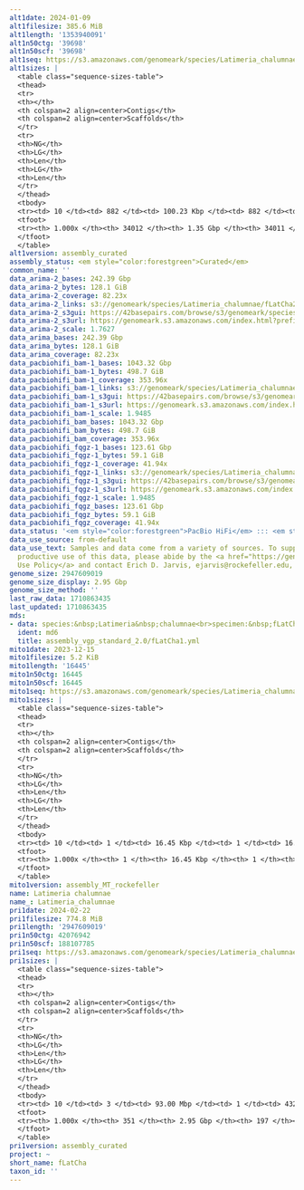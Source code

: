 ```yaml
---
alt1date: 2024-01-09
alt1filesize: 385.6 MiB
alt1length: '1353940091'
alt1n50ctg: '39698'
alt1n50scf: '39698'
alt1seq: https://s3.amazonaws.com/genomeark/species/Latimeria_chalumnae/fLatCha1/assembly_curated/fLatCha1.alt.cur.20240109.fasta.gz
alt1sizes: |
  <table class="sequence-sizes-table">
  <thead>
  <tr>
  <th></th>
  <th colspan=2 align=center>Contigs</th>
  <th colspan=2 align=center>Scaffolds</th>
  </tr>
  <tr>
  <th>NG</th>
  <th>LG</th>
  <th>Len</th>
  <th>LG</th>
  <th>Len</th>
  </tr>
  </thead>
  <tbody>
  <tr><td> 10 </td><td> 882 </td><td> 100.23 Kbp </td><td> 882 </td><td> 100.23 Kbp </td></tr><tr><td> 20 </td><td> 2552 </td><td> 68.90 Kbp </td><td> 2552 </td><td> 68.90 Kbp </td></tr><tr><td> 30 </td><td> 4769 </td><td> 55.12 Kbp </td><td> 4769 </td><td> 55.12 Kbp </td></tr><tr><td> 40 </td><td> 7467 </td><td> 46.13 Kbp </td><td> 7467 </td><td> 46.13 Kbp </td></tr><tr style="background-color:#cccccc;"><td> 50 </td><td> 10647 </td><td> 39.70 Kbp </td><td> 10647 </td><td> 39.70 Kbp </td></tr><tr><td> 60 </td><td> 14236 </td><td> 36.07 Kbp </td><td> 14236 </td><td> 36.07 Kbp </td></tr><tr><td> 70 </td><td> 18151 </td><td> 33.19 Kbp </td><td> 18151 </td><td> 33.19 Kbp </td></tr><tr><td> 80 </td><td> 22431 </td><td> 30.04 Kbp </td><td> 22431 </td><td> 30.04 Kbp </td></tr><tr><td> 90 </td><td> 27313 </td><td> 25.03 Kbp </td><td> 27313 </td><td> 25.03 Kbp </td></tr><tr><td> 100 </td><td> 34012 </td><td> 80  bp </td><td> 34011 </td><td> 8.43 Kbp </td></tr></tbody>
  <tfoot>
  <tr><th> 1.000x </th><th> 34012 </th><th> 1.35 Gbp </th><th> 34011 </th><th> 1.35 Gbp </th></tr>
  </tfoot>
  </table>
alt1version: assembly_curated
assembly_status: <em style="color:forestgreen">Curated</em>
common_name: ''
data_arima-2_bases: 242.39 Gbp
data_arima-2_bytes: 128.1 GiB
data_arima-2_coverage: 82.23x
data_arima-2_links: s3://genomeark/species/Latimeria_chalumnae/fLatCha2/genomic_data/arima/<br>
data_arima-2_s3gui: https://42basepairs.com/browse/s3/genomeark/species/Latimeria_chalumnae/fLatCha2/genomic_data/arima/
data_arima-2_s3url: https://genomeark.s3.amazonaws.com/index.html?prefix=species/Latimeria_chalumnae/fLatCha2/genomic_data/arima/
data_arima-2_scale: 1.7627
data_arima_bases: 242.39 Gbp
data_arima_bytes: 128.1 GiB
data_arima_coverage: 82.23x
data_pacbiohifi_bam-1_bases: 1043.32 Gbp
data_pacbiohifi_bam-1_bytes: 498.7 GiB
data_pacbiohifi_bam-1_coverage: 353.96x
data_pacbiohifi_bam-1_links: s3://genomeark/species/Latimeria_chalumnae/fLatCha1/genomic_data/pacbio_hifi/<br>
data_pacbiohifi_bam-1_s3gui: https://42basepairs.com/browse/s3/genomeark/species/Latimeria_chalumnae/fLatCha1/genomic_data/pacbio_hifi/
data_pacbiohifi_bam-1_s3url: https://genomeark.s3.amazonaws.com/index.html?prefix=species/Latimeria_chalumnae/fLatCha1/genomic_data/pacbio_hifi/
data_pacbiohifi_bam-1_scale: 1.9485
data_pacbiohifi_bam_bases: 1043.32 Gbp
data_pacbiohifi_bam_bytes: 498.7 GiB
data_pacbiohifi_bam_coverage: 353.96x
data_pacbiohifi_fqgz-1_bases: 123.61 Gbp
data_pacbiohifi_fqgz-1_bytes: 59.1 GiB
data_pacbiohifi_fqgz-1_coverage: 41.94x
data_pacbiohifi_fqgz-1_links: s3://genomeark/species/Latimeria_chalumnae/fLatCha1/genomic_data/pacbio_hifi/<br>
data_pacbiohifi_fqgz-1_s3gui: https://42basepairs.com/browse/s3/genomeark/species/Latimeria_chalumnae/fLatCha1/genomic_data/pacbio_hifi/
data_pacbiohifi_fqgz-1_s3url: https://genomeark.s3.amazonaws.com/index.html?prefix=species/Latimeria_chalumnae/fLatCha1/genomic_data/pacbio_hifi/
data_pacbiohifi_fqgz-1_scale: 1.9485
data_pacbiohifi_fqgz_bases: 123.61 Gbp
data_pacbiohifi_fqgz_bytes: 59.1 GiB
data_pacbiohifi_fqgz_coverage: 41.94x
data_status: '<em style="color:forestgreen">PacBio HiFi</em> ::: <em style="color:forestgreen">Arima</em>'
data_use_source: from-default
data_use_text: Samples and data come from a variety of sources. To support fair and
  productive use of this data, please abide by the <a href="https://genome10k.soe.ucsc.edu/data-use-policies/">Data
  Use Policy</a> and contact Erich D. Jarvis, ejarvis@rockefeller.edu, with any questions.
genome_size: 2947609019
genome_size_display: 2.95 Gbp
genome_size_method: ''
last_raw_data: 1710863435
last_updated: 1710863435
mds:
- data: species:&nbsp;Latimeria&nbsp;chalumnae<br>specimen:&nbsp;fLatCha1<br>projects:&nbsp;<br>&nbsp;&nbsp;-&nbsp;vgp<br>data_location:&nbsp;S3<br>release_to:&nbsp;S3<br>primary:&nbsp;s3://genomeark/species/Latimeria_chalumnae/fLatCha1/assembly_vgp_standard_2.0/fLatCha1.standard.pri.20231215.fasta.gz<br>haplotigs:&nbsp;s3://genomeark/species/Latimeria_chalumnae/fLatCha1/assembly_vgp_standard_2.0/fLatCha1.standard.alt.20231215.fasta.gz<br>pretext:&nbsp;s3://genomeark/species/Latimeria_chalumnae/fLatCha1/assembly_vgp_standard_2.0/evaluation/pri/pretext/fLatCha1_pri__s2.heatmap.pretext<br>kmer_spectra_img:&nbsp;s3://genomeark/species/Latimeria_chalumnae/fLatCha1/assembly_vgp_standard_2.0/evaluation/merqury_purgedalt/fLatCha1_png/<br>mito:&nbsp;s3://genomeark/species/Latimeria_chalumnae/fLatCha1/assembly_MT_rockefeller/fLatCha1.MT.20231215.fasta.gz<br>pacbio_read_dir:&nbsp;s3://genomeark/species/Latimeria_chalumnae/fLatCha1/genomic_data/pacbio_hifi/<br>pacbio_read_type:&nbsp;hifi<br>hic_read_dir:&nbsp;s3://genomeark/species/Latimeria_chalumnae/fLatCha1/genomic_data/arima/<br>pipeline:<br>&nbsp;&nbsp;-&nbsp;hifiasm&nbsp;(0.18.8+galaxy1)<br>&nbsp;&nbsp;-&nbsp;yahs&nbsp;(1.2a.2+galaxy1)<br>assembled_by_group:&nbsp;Rockefeller<br>notes:&nbsp;This&nbsp;was&nbsp;a&nbsp;primary/alternate&nbsp;assembly&nbsp;of&nbsp;fLatCha1.&nbsp;This&nbsp;is&nbsp;a&nbsp;VGP&nbsp;Phase&nbsp;1&nbsp;species.&nbsp;This&nbsp;individual&nbsp;did&nbsp;not&nbsp;have&nbsp;bionano&nbsp;data.&nbsp;HiC&nbsp;scaffolding&nbsp;was&nbsp;performed&nbsp;with&nbsp;yahs.&nbsp;The&nbsp;HiC&nbsp;prep&nbsp;was&nbsp;Arima&nbsp;kit&nbsp;2.&nbsp;The&nbsp;HiC&nbsp;library&nbsp;kit&nbsp;was&nbsp;Arima.&nbsp;The&nbsp;HiC&nbsp;data&nbsp;came&nbsp;from&nbsp;a&nbsp;different&nbsp;individual,&nbsp;fLatCha2.&nbsp;&nbsp;Purge_dups&nbsp;was&nbsp;used&nbsp;on&nbsp;the&nbsp;alternate&nbsp;assembly,&nbsp;but&nbsp;not&nbsp;on&nbsp;the&nbsp;primary&nbsp;assembly.&nbsp;The&nbsp;only&nbsp;purging&nbsp;on&nbsp;the&nbsp;primary&nbsp;assembly&nbsp;was&nbsp;Hifiasm's&nbsp;default&nbsp;purging&nbsp;when&nbsp;running&nbsp;in&nbsp;pseudohaplotype&nbsp;mode.&nbsp;
  ident: md6
  title: assembly_vgp_standard_2.0/fLatCha1.yml
mito1date: 2023-12-15
mito1filesize: 5.2 KiB
mito1length: '16445'
mito1n50ctg: 16445
mito1n50scf: 16445
mito1seq: https://s3.amazonaws.com/genomeark/species/Latimeria_chalumnae/fLatCha1/assembly_MT_rockefeller/fLatCha1.MT.20231215.fasta.gz
mito1sizes: |
  <table class="sequence-sizes-table">
  <thead>
  <tr>
  <th></th>
  <th colspan=2 align=center>Contigs</th>
  <th colspan=2 align=center>Scaffolds</th>
  </tr>
  <tr>
  <th>NG</th>
  <th>LG</th>
  <th>Len</th>
  <th>LG</th>
  <th>Len</th>
  </tr>
  </thead>
  <tbody>
  <tr><td> 10 </td><td> 1 </td><td> 16.45 Kbp </td><td> 1 </td><td> 16.45 Kbp </td></tr><tr><td> 20 </td><td> 1 </td><td> 16.45 Kbp </td><td> 1 </td><td> 16.45 Kbp </td></tr><tr><td> 30 </td><td> 1 </td><td> 16.45 Kbp </td><td> 1 </td><td> 16.45 Kbp </td></tr><tr><td> 40 </td><td> 1 </td><td> 16.45 Kbp </td><td> 1 </td><td> 16.45 Kbp </td></tr><tr style="background-color:#cccccc;"><td> 50 </td><td> 1 </td><td style="background-color:#ff8888;"> 16.45 Kbp </td><td> 1 </td><td style="background-color:#ff8888;"> 16.45 Kbp </td></tr><tr><td> 60 </td><td> 1 </td><td> 16.45 Kbp </td><td> 1 </td><td> 16.45 Kbp </td></tr><tr><td> 70 </td><td> 1 </td><td> 16.45 Kbp </td><td> 1 </td><td> 16.45 Kbp </td></tr><tr><td> 80 </td><td> 1 </td><td> 16.45 Kbp </td><td> 1 </td><td> 16.45 Kbp </td></tr><tr><td> 90 </td><td> 1 </td><td> 16.45 Kbp </td><td> 1 </td><td> 16.45 Kbp </td></tr><tr><td> 100 </td><td> 1 </td><td> 16.45 Kbp </td><td> 1 </td><td> 16.45 Kbp </td></tr></tbody>
  <tfoot>
  <tr><th> 1.000x </th><th> 1 </th><th> 16.45 Kbp </th><th> 1 </th><th> 16.45 Kbp </th></tr>
  </tfoot>
  </table>
mito1version: assembly_MT_rockefeller
name: Latimeria chalumnae
name_: Latimeria_chalumnae
pri1date: 2024-02-22
pri1filesize: 774.8 MiB
pri1length: '2947609019'
pri1n50ctg: 42076942
pri1n50scf: 188107785
pri1seq: https://s3.amazonaws.com/genomeark/species/Latimeria_chalumnae/fLatCha1/assembly_curated/fLatCha1.pri.cur.20240222.fasta.gz
pri1sizes: |
  <table class="sequence-sizes-table">
  <thead>
  <tr>
  <th></th>
  <th colspan=2 align=center>Contigs</th>
  <th colspan=2 align=center>Scaffolds</th>
  </tr>
  <tr>
  <th>NG</th>
  <th>LG</th>
  <th>Len</th>
  <th>LG</th>
  <th>Len</th>
  </tr>
  </thead>
  <tbody>
  <tr><td> 10 </td><td> 3 </td><td> 93.00 Mbp </td><td> 1 </td><td> 432.07 Mbp </td></tr><tr><td> 20 </td><td> 6 </td><td> 77.49 Mbp </td><td> 2 </td><td> 383.79 Mbp </td></tr><tr><td> 30 </td><td> 11 </td><td> 57.81 Mbp </td><td> 3 </td><td> 287.41 Mbp </td></tr><tr><td> 40 </td><td> 16 </td><td> 46.93 Mbp </td><td> 4 </td><td> 264.12 Mbp </td></tr><tr style="background-color:#cccccc;"><td> 50 </td><td> 23 </td><td style="background-color:#88ff88;"> 42.08 Mbp </td><td> 5 </td><td style="background-color:#88ff88;"> 188.11 Mbp </td></tr><tr><td> 60 </td><td> 30 </td><td> 34.81 Mbp </td><td> 7 </td><td> 160.16 Mbp </td></tr><tr><td> 70 </td><td> 41 </td><td> 22.98 Mbp </td><td> 9 </td><td> 103.74 Mbp </td></tr><tr><td> 80 </td><td> 56 </td><td> 15.60 Mbp </td><td> 13 </td><td> 50.99 Mbp </td></tr><tr><td> 90 </td><td> 81 </td><td> 8.22 Mbp </td><td> 20 </td><td> 34.27 Mbp </td></tr><tr><td> 100 </td><td> 351 </td><td> 7.79 Kbp </td><td> 197 </td><td> 7.79 Kbp </td></tr></tbody>
  <tfoot>
  <tr><th> 1.000x </th><th> 351 </th><th> 2.95 Gbp </th><th> 197 </th><th> 2.95 Gbp </th></tr>
  </tfoot>
  </table>
pri1version: assembly_curated
project: ~
short_name: fLatCha
taxon_id: ''
---
```

